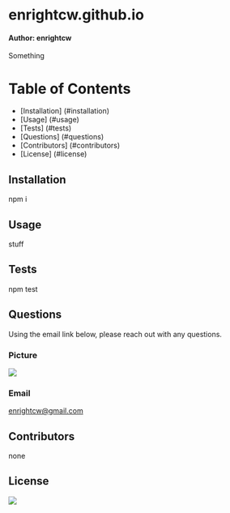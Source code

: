 
# enrightcw.github.io
#### Author: enrightcw

Something

# Table of Contents
* [Installation] (#installation)
* [Usage] (#usage)
* [Tests] (#tests)
* [Questions] (#questions)
* [Contributors] (#contributors)
* [License] (#license)

## Installation

npm i

## Usage

stuff

## Tests

npm test

## Questions

Using the email link below, please reach out with any questions.

### Picture
<img src="https://avatars2.githubusercontent.com/u/58670012?v=4" >

### Email 
enrightcw@gmail.com

## Contributors

none

## License

<img src="https://img.shields.io/github/license/enrightcw/enrightcw.github.io">
